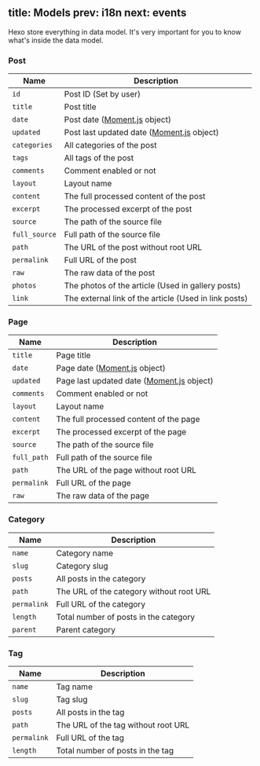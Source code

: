title: Models
prev: i18n
next: events
---
Hexo store everything in data model. It's very important for you to know what's inside the data model.

### Post

Name | Description
--- | ---
`id` | Post ID (Set by user)
`title` | Post title
`date` | Post date ([Moment.js] object)
`updated` | Post last updated date ([Moment.js] object)
`categories` | All categories of the post
`tags` | All tags of the post
`comments` | Comment enabled or not
`layout` | Layout name
`content` | The full processed content of the post
`excerpt` | The processed excerpt of the post
`source` | The path of the source file
`full_source` | Full path of the source file
`path` | The URL of the post without root URL
`permalink` | Full URL of the post
`raw` | The raw data of the post
`photos` | The photos of the article (Used in gallery posts)
`link` | The external link of the article (Used in link posts)

### Page

Name | Description
--- | ---
`title` | Page title
`date` | Page date ([Moment.js] object)
`updated` | Page last updated date ([Moment.js] object)
`comments` | Comment enabled or not
`layout` | Layout name
`content` | The full processed content of the page
`excerpt` | The processed excerpt of the page
`source` | The path of the source file
`full_path` | Full path of the source file
`path` | The URL of the page without root URL
`permalink` | Full URL of the page
`raw` | The raw data of the page

### Category

Name | Description
--- | ---
`name` | Category name
`slug` | Category slug
`posts` | All posts in the category
`path` | The URL of the category without root URL
`permalink` | Full URL of the category
`length` | Total number of posts in the category
`parent` | Parent category

### Tag

Name | Description
--- | ---
`name` | Tag name
`slug` | Tag slug
`posts` | All posts in the tag
`path` | The URL of the tag without root URL
`permalink` | Full URL of the tag
`length` | Total number of posts in the tag

[Moment.js]: http://momentjs.com/